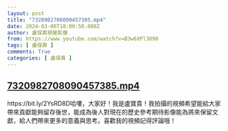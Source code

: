 ```yaml
---
layout: post
title: "7320982708090457385.mp4"
date: 2024-03-06T18:09:50.000Z
author: 盧保貴視覺影像
from: https://www.youtube.com/watch?v=B3w6XPl3O90
tags: [ 盧保貴 ]
comments: True
categories: [ 盧保貴 ]
---
```

<!--1709748590000-->
[7320982708090457385.mp4](https://www.youtube.com/watch?v=B3w6XPl3O90)
------

<div>
https://bit.ly/2YsRD8D哈嘍，大家好！我是盧寶貴！我拍攝的視頻希望能給大家帶來貢獻能夠留存後世，能成為後人對現在的歷史參考期待影像能為將來保留文獻，給人們帶來更多的意義與思考。喜歡我的視頻記得評論哦！
</div>
